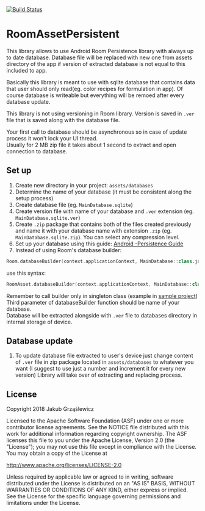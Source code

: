 [![Build Status](https://travis-ci.org/jakubgrzaslewicz/RoomAssetPersistent.svg?branch=master)](https://travis-ci.org/jakubgrzaslewicz/RoomAssetPersistent)

# RoomAssetPersistent
This library allows to use Android Room Persistence library with always up to date database. 
Database file will be replaced with new one from assets directory of the app if version of extracted database is not equal to this included to app.

Basically this library is meant to use with sqlite database that contains data that user should only read(eg. color recipes for formulation in app). Of course database is writeable but everything will be remoed after every database update.

This library is not using versioning in Room library. Version is saved in `.ver` file that is saved along with the database file.

Your first call to database should be asynchronous so in case of update process it won't lock your UI thread.  
Usually for 2 MB zip file it takes about 1 second to extract and open connection to database.

## Set up
1. Create new directory in your project: `assets/databases`
1. Determine the name of your database (it must be consistent along the setup process)
1. Create database file (eg. `MainDatabase.sqlite`)
1. Create version file with name of your database and `.ver` extension (eg. `MainDatabase.sqlite.ver`)
1. Create `.zip` package that contains both of the files created previously and name it with your database name with extension `.zip` (eg. `MainDatabase.sqlite.zip`). You can select any compression level.
1. Set up your database using this guide: [Android -Persistence Guide](https://developer.android.com/training/data-storage/room/)
1. Instead of using Room's database builder:
  ```kotlin
  Room.databaseBuilder(context.applicationContext, MainDatabase::class.java, "MainDatabase").build()
  ```
  use this syntax:
  ```kotlin
  RoomAsset.databaseBuilder(context.applicationContext, MainDatabase::class.java, "MainDatabase.sqlite").build()
  ```
  Remember to call builder only in singleton class (example in [sample project](sample/src/main/java/jakubgrzaslewicz/pl/roomassetpersistent/MainDatabase.kt))  
  Third parameter of databaseBuilder function should be name of your database.  
  Database will be extracted alongside with `.ver` file to databases directory in internal storage of device.

## Database update
1. To update database file extracted to user's device just change content of `.ver` file in zip package located in `assets/databases` to whatever you want (I suggest to use just a number and increment it for every new version)
Library will take over of extracting and replacing process. 


License
-------

Copyright 2018 Jakub Grząślewicz

Licensed to the Apache Software Foundation (ASF) under one or more contributor
license agreements.  See the NOTICE file distributed with this work for
additional information regarding copyright ownership.  The ASF licenses this
file to you under the Apache License, Version 2.0 (the "License"); you may not
use this file except in compliance with the License.  You may obtain a copy of
the License at

http://www.apache.org/licenses/LICENSE-2.0

Unless required by applicable law or agreed to in writing, software
distributed under the License is distributed on an "AS IS" BASIS, WITHOUT
WARRANTIES OR CONDITIONS OF ANY KIND, either express or implied.  See the
License for the specific language governing permissions and limitations under
the License.

